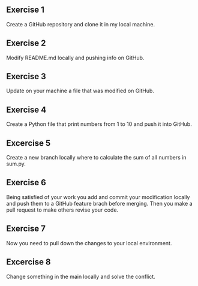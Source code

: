 ## Exercise 1
Create a GitHub repository and clone it in my local machine.

## Exercise 2
Modify README.md locally and pushing info on GitHub.

## Exercise 3 
Update on your machine a file that was modified on GitHub.

## Exercise 4 
Create a Python file that print numbers from 1 to 10 and push it into GitHub.

## Excercise 5
Create a new branch locally where to calculate the sum of all numbers in sum.py. 

## Exercise 6
Being satisfied of your work you add and commit your modification locally and push them to a GitHub feature brach before merging. Then you make a pull request to make others revise your code.

## Exercise 7 
Now you need to pull down the changes to your local environment.

## Excercise 8
Change something in the main locally and solve the conflict.